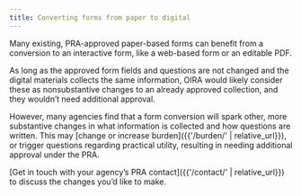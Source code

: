 ```yaml
---
title: Converting forms from paper to digital
---
```


Many existing, PRA-approved paper-based forms can benefit from a conversion to an interactive form, like a web-based form or an editable PDF.

As long as the approved form fields and questions are not changed and the digital materials collects the same information, OIRA would likely consider these as nonsubstantive changes to an already approved collection, and they wouldn’t need additional approval.

However, many agencies find that a form conversion will spark other, more substantive changes in what information is collected and how questions are written. This may [change or increase burden]({{'/burden/' | relative_url}}), or trigger questions regarding practical utility, resulting in needing additional approval under the PRA. 

[Get in touch with your agency’s PRA contact]({{'/contact/' | relative_url}}) to discuss the changes you’d like to make.
